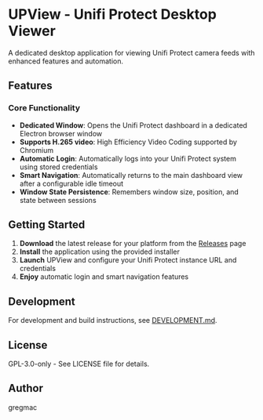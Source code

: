 # UPView - Unifi Protect Desktop Viewer

A dedicated desktop application for viewing Unifi Protect camera feeds with enhanced features and automation.

## Features

### Core Functionality

- **Dedicated Window**: Opens the Unifi Protect dashboard in a dedicated Electron browser window
- **Supports H.265 video**: High Efficiency Video Coding supported by Chromium
- **Automatic Login**: Automatically logs into your Unifi Protect system using stored credentials
- **Smart Navigation**: Automatically returns to the main dashboard view after a configurable idle timeout
- **Window State Persistence**: Remembers window size, position, and state between sessions

## Getting Started

1. **Download** the latest release for your platform from the [Releases](https://github.com/gregmac/UPView/releases) page
2. **Install** the application using the provided installer
3. **Launch** UPView and configure your Unifi Protect instance URL and credentials
4. **Enjoy** automatic login and smart navigation features

## Development

For development and build instructions, see [DEVELOPMENT.md](DEVELOPMENT.md).

## License

GPL-3.0-only - See LICENSE file for details.

## Author

gregmac 